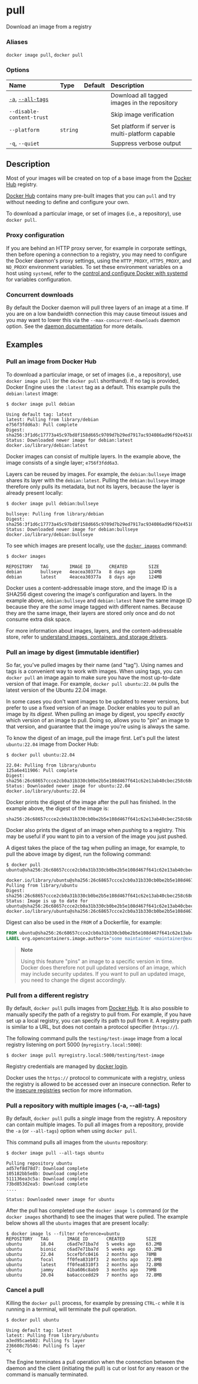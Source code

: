 # pull

<!---MARKER_GEN_START-->
Download an image from a registry

### Aliases

`docker image pull`, `docker pull`

### Options

| Name                                         | Type     | Default | Description                                      |
|:---------------------------------------------|:---------|:--------|:-------------------------------------------------|
| [`-a`](#all-tags), [`--all-tags`](#all-tags) |          |         | Download all tagged images in the repository     |
| `--disable-content-trust`                    |          |         | Skip image verification                          |
| `--platform`                                 | `string` |         | Set platform if server is multi-platform capable |
| `-q`, `--quiet`                              |          |         | Suppress verbose output                          |


<!---MARKER_GEN_END-->

## Description

Most of your images will be created on top of a base image from the
[Docker Hub](https://hub.docker.com) registry.

[Docker Hub](https://hub.docker.com) contains many pre-built images that you
can `pull` and try without needing to define and configure your own.

To download a particular image, or set of images (i.e., a repository),
use `docker pull`.

### Proxy configuration

If you are behind an HTTP proxy server, for example in corporate settings,
then before opening a connection to a registry, you may need to configure the Docker
daemon's proxy settings, using the `HTTP_PROXY`, `HTTPS_PROXY`, and `NO_PROXY`
environment variables. To set these environment variables on a host using
`systemd`, refer to the [control and configure Docker with systemd](https://docs.docker.com/config/daemon/systemd/#httphttps-proxy)
for variables configuration.

### Concurrent downloads

By default the Docker daemon will pull three layers of an image at a time.
If you are on a low bandwidth connection this may cause timeout issues and you may want to lower
this via the `--max-concurrent-downloads` daemon option. See the
[daemon documentation](dockerd.md) for more details.

## Examples

### Pull an image from Docker Hub

To download a particular image, or set of images (i.e., a repository), use
`docker image pull` (or the `docker pull` shorthand). If no tag is provided,
Docker Engine uses the `:latest` tag as a default. This example pulls the
`debian:latest` image:

```console
$ docker image pull debian

Using default tag: latest
latest: Pulling from library/debian
e756f3fdd6a3: Pull complete
Digest: sha256:3f1d6c17773a45c97bd8f158d665c9709d7b29ed7917ac934086ad96f92e4510
Status: Downloaded newer image for debian:latest
docker.io/library/debian:latest
```

Docker images can consist of multiple layers. In the example above, the image
consists of a single layer; `e756f3fdd6a3`.

Layers can be reused by images. For example, the `debian:bullseye` image shares
its layer with the `debian:latest`. Pulling the `debian:bullseye` image therefore
only pulls its metadata, but not its layers, because the layer is already present
locally:

```console
$ docker image pull debian:bullseye

bullseye: Pulling from library/debian
Digest: sha256:3f1d6c17773a45c97bd8f158d665c9709d7b29ed7917ac934086ad96f92e4510
Status: Downloaded newer image for debian:bullseye
docker.io/library/debian:bullseye
```

To see which images are present locally, use the [`docker images`](images.md)
command:

```console
$ docker images

REPOSITORY   TAG        IMAGE ID       CREATED        SIZE
debian       bullseye   4eacea30377a   8 days ago     124MB
debian       latest     4eacea30377a   8 days ago     124MB
```

Docker uses a content-addressable image store, and the image ID is a SHA256
digest covering the image's configuration and layers. In the example above,
`debian:bullseye` and `debian:latest` have the same image ID because they are
the *same* image tagged with different names. Because they are the same image,
their layers are stored only once and do not consume extra disk space.

For more information about images, layers, and the content-addressable store,
refer to [understand images, containers, and storage drivers](https://docs.docker.com/storage/storagedriver/).


### Pull an image by digest (immutable identifier)

So far, you've pulled images by their name (and "tag"). Using names and tags is
a convenient way to work with images. When using tags, you can `docker pull` an
image again to make sure you have the most up-to-date version of that image.
For example, `docker pull ubuntu:22.04` pulls the latest version of the Ubuntu
22.04 image.

In some cases you don't want images to be updated to newer versions, but prefer
to use a fixed version of an image. Docker enables you to pull an image by its
*digest*. When pulling an image by digest, you specify *exactly* which version
of an image to pull. Doing so, allows you to "pin" an image to that version,
and guarantee that the image you're using is always the same.

To know the digest of an image, pull the image first. Let's pull the latest
`ubuntu:22.04` image from Docker Hub:

```console
$ docker pull ubuntu:22.04

22.04: Pulling from library/ubuntu
125a6e411906: Pull complete
Digest: sha256:26c68657ccce2cb0a31b330cb0be2b5e108d467f641c62e13ab40cbec258c68d
Status: Downloaded newer image for ubuntu:22.04
docker.io/library/ubuntu:22.04
```

Docker prints the digest of the image after the pull has finished. In the example
above, the digest of the image is:

```console
sha256:26c68657ccce2cb0a31b330cb0be2b5e108d467f641c62e13ab40cbec258c68d
```

Docker also prints the digest of an image when *pushing* to a registry. This
may be useful if you want to pin to a version of the image you just pushed.

A digest takes the place of the tag when pulling an image, for example, to
pull the above image by digest, run the following command:

```console
$ docker pull ubuntu@sha256:26c68657ccce2cb0a31b330cb0be2b5e108d467f641c62e13ab40cbec258c68d

docker.io/library/ubuntu@sha256:26c68657ccce2cb0a31b330cb0be2b5e108d467f641c62e13ab40cbec258c68d: Pulling from library/ubuntu
Digest: sha256:26c68657ccce2cb0a31b330cb0be2b5e108d467f641c62e13ab40cbec258c68d
Status: Image is up to date for ubuntu@sha256:26c68657ccce2cb0a31b330cb0be2b5e108d467f641c62e13ab40cbec258c68d
docker.io/library/ubuntu@sha256:26c68657ccce2cb0a31b330cb0be2b5e108d467f641c62e13ab40cbec258c68d
```

Digest can also be used in the `FROM` of a Dockerfile, for example:

```dockerfile
FROM ubuntu@sha256:26c68657ccce2cb0a31b330cb0be2b5e108d467f641c62e13ab40cbec258c68d
LABEL org.opencontainers.image.authors="some maintainer <maintainer@example.com>"
```

> **Note**
>
> Using this feature "pins" an image to a specific version in time.
> Docker does therefore not pull updated versions of an image, which may include
> security updates. If you want to pull an updated image, you need to change the
> digest accordingly.


### Pull from a different registry

By default, `docker pull` pulls images from [Docker Hub](https://hub.docker.com). It is also possible to
manually specify the path of a registry to pull from. For example, if you have
set up a local registry, you can specify its path to pull from it. A registry
path is similar to a URL, but does not contain a protocol specifier (`https://`).

The following command pulls the `testing/test-image` image from a local registry
listening on port 5000 (`myregistry.local:5000`):

```console
$ docker image pull myregistry.local:5000/testing/test-image
```

Registry credentials are managed by [docker login](login.md).

Docker uses the `https://` protocol to communicate with a registry, unless the
registry is allowed to be accessed over an insecure connection. Refer to the
[insecure registries](dockerd.md#insecure-registries) section for more information.


### <a name="all-tags"></a> Pull a repository with multiple images (-a, --all-tags)

By default, `docker pull` pulls a *single* image from the registry. A repository
can contain multiple images. To pull all images from a repository, provide the
`-a` (or `--all-tags`) option when using `docker pull`.

This command pulls all images from the `ubuntu` repository:

```console
$ docker image pull --all-tags ubuntu

Pulling repository ubuntu
ad57ef8d78d7: Download complete
105182bb5e8b: Download complete
511136ea3c5a: Download complete
73bd853d2ea5: Download complete
....

Status: Downloaded newer image for ubuntu
```

After the pull has completed use the `docker image ls` command (or the `docker images`
shorthand) to see the images that were pulled. The example below shows all the
`ubuntu` images that are present locally:

```console
$ docker image ls --filter reference=ubuntu
REPOSITORY   TAG       IMAGE ID       CREATED        SIZE
ubuntu       18.04     c6ad7e71ba7d   5 weeks ago    63.2MB
ubuntu       bionic    c6ad7e71ba7d   5 weeks ago    63.2MB
ubuntu       22.04     5ccefbfc0416   2 months ago   78MB
ubuntu       focal     ff0fea8310f3   2 months ago   72.8MB
ubuntu       latest    ff0fea8310f3   2 months ago   72.8MB
ubuntu       jammy     41ba606c8ab9   3 months ago   79MB
ubuntu       20.04     ba6acccedd29   7 months ago   72.8MB
```

### Cancel a pull

Killing the `docker pull` process, for example by pressing `CTRL-c` while it is
running in a terminal, will terminate the pull operation.

```console
$ docker pull ubuntu

Using default tag: latest
latest: Pulling from library/ubuntu
a3ed95caeb02: Pulling fs layer
236608c7b546: Pulling fs layer
^C
```

The Engine terminates a pull operation when the connection between the daemon
and the client (initiating the pull) is cut or lost for any reason or the
command is manually terminated.
